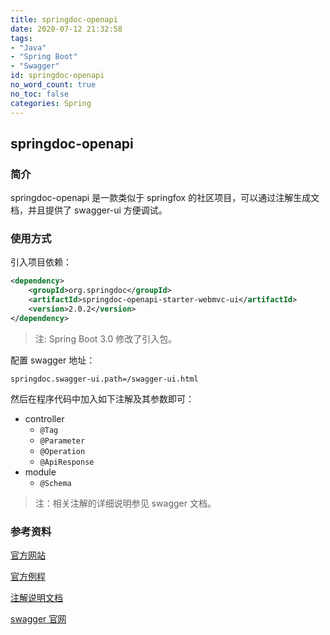 ```yaml
---
title: springdoc-openapi
date: 2020-07-12 21:32:58
tags:
- "Java"
- "Spring Boot"
- "Swagger"
id: springdoc-openapi
no_word_count: true
no_toc: false
categories: Spring
---
```


## springdoc-openapi

### 简介

springdoc-openapi 是一款类似于 springfox 的社区项目，可以通过注解生成文档，并且提供了 swagger-ui 方便调试。

### 使用方式

引入项目依赖：

```xml
<dependency>
    <groupId>org.springdoc</groupId>
    <artifactId>springdoc-openapi-starter-webmvc-ui</artifactId>
    <version>2.0.2</version>
</dependency>
```

> 注: Spring Boot 3.0 修改了引入包。

配置 swagger 地址：

```properties
springdoc.swagger-ui.path=/swagger-ui.html
```

然后在程序代码中加入如下注解及其参数即可：

- controller
  - `@Tag`
  - `@Parameter`
  - `@Operation`
  - `@ApiResponse`
- module
  - `@Schema`

> 注：相关注解的详细说明参见 swagger 文档。

### 参考资料

[官方网站](https://springdoc.org/v2)

[官方例程](https://github.com/springdoc/springdoc-openapi-demos)

[注解说明文档](https://github.com/swagger-api/swagger-core/wiki/Swagger-2.X---Annotations)

[swagger 官网](https://swagger.io/)

